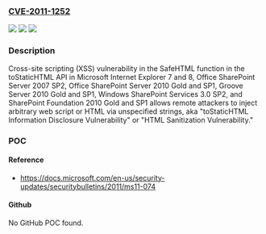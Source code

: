 ### [CVE-2011-1252](https://cve.mitre.org/cgi-bin/cvename.cgi?name=CVE-2011-1252)
![](https://img.shields.io/static/v1?label=Product&message=n%2Fa&color=blue)
![](https://img.shields.io/static/v1?label=Version&message=n%2Fa&color=blue)
![](https://img.shields.io/static/v1?label=Vulnerability&message=n%2Fa&color=brighgreen)

### Description

Cross-site scripting (XSS) vulnerability in the SafeHTML function in the toStaticHTML API in Microsoft Internet Explorer 7 and 8, Office SharePoint Server 2007 SP2, Office SharePoint Server 2010 Gold and SP1, Groove Server 2010 Gold and SP1, Windows SharePoint Services 3.0 SP2, and SharePoint Foundation 2010 Gold and SP1 allows remote attackers to inject arbitrary web script or HTML via unspecified strings, aka "toStaticHTML Information Disclosure Vulnerability" or "HTML Sanitization Vulnerability."

### POC

#### Reference
- https://docs.microsoft.com/en-us/security-updates/securitybulletins/2011/ms11-074

#### Github
No GitHub POC found.

